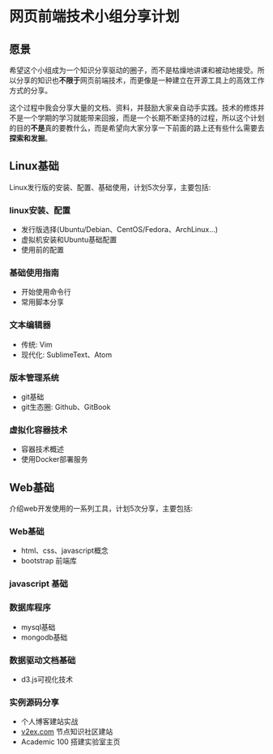 # 网页前端技术小组分享计划

## 愿景
希望这个小组成为一个知识分享驱动的圈子，而不是枯燥地讲课和被动地接受。所以分享的知识也**不限于**网页前端技术，而更像是一种建立在开源工具上的高效工作方式的分享。

这个过程中我会分享大量的文档、资料，并鼓励大家亲自动手实践。技术的修炼并不是一个学期的学习就能带来回报，而是一个长期不断坚持的过程，所以这个计划的目的**不是**真的要教什么，而是希望向大家分享一下前面的路上还有些什么需要去**探索和发掘**。

## Linux基础
Linux发行版的安装、配置、基础使用，计划5次分享，主要包括:

### linux安装、配置
* 发行版选择(Ubuntu/Debian、CentOS/Fedora、ArchLinux...)
* 虚拟机安装和Ubuntu基础配置
* 使用前的配置

### 基础使用指南
* 开始使用命令行
* 常用脚本分享

### 文本编辑器
* 传统: Vim
* 现代化: SublimeText、Atom

### 版本管理系统
* git基础
* git生态圈: Github、GitBook

### 虚拟化容器技术
* 容器技术概述
* 使用Docker部署服务

## Web基础
介绍web开发使用的一系列工具，计划5次分享，主要包括:

### Web基础
* html、css、javascript概念
* bootstrap 前端库

### javascript 基础

### 数据库程序
* mysql基础
* mongodb基础

### 数据驱动文档基础
* d3.js可视化技术

### 实例源码分享
* 个人博客建站实战
* [v2ex.com](v2ex.com) 节点知识社区建站
* Academic 100 搭建实验室主页
